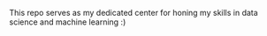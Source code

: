 This repo serves as my dedicated center for honing my skills in data science and machine learning :)
